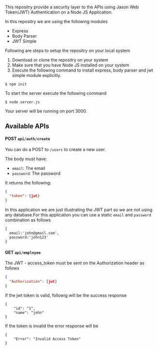 
<p>This repositry provide a security layer to the APIs using Jason Web Token(JWT) Authentication on a Node JS Application.</p>

In this repositry we are using the following modules
* Express
* Body Parser
* JWT Simple

Following are steps to setup the repositry on your local system
1. Download or clone the repositry on your system
2. Make sure that you have Node JS installed on your system
3. Execute the following command to install express, body parser and jwt simple module explicitly.
   

```console
$ npm init
```

To start the server execute the following command
```console
$ node server.js
```
Your server will be running on port 3000.

## Available APIs

#### POST `api/auth/create`

You can do a POST to `/users` to create a new user.

The body must have:

* `email`: The email
* `password`: The password


It returns the following:

```json
{
  "token": {jwt}  
}
```

In this application we are just illustrating the JWT part so we are not using any database.For this application you can use a static `email` and `password` combination as follows

```console
{
  email:'john@gmail.com',
  password:'john123'
}
```

#### GET `api/employee`

The JWT - access_token must be sent on the Authorization header as follows
```json
{
  "Authorization": {jwt}  
}
```

If the jwt token is valid, followig will be the success response 


```console
{
    "id": "1",
    "name": "john"
}
```

If the token is invalid the error response will be
```console
{
    "Error": "Invalid Access Token"
}
```

